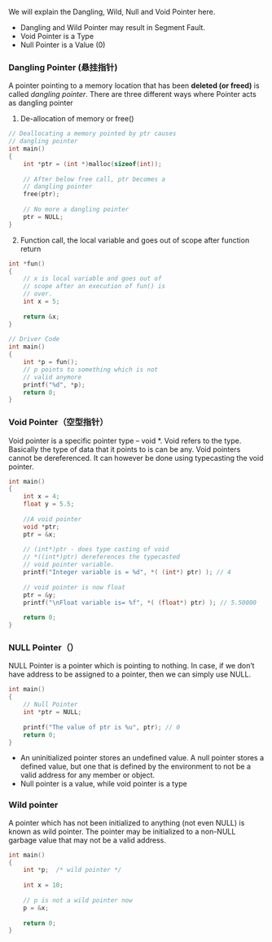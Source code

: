 We will explain the Dangling, Wild, Null and Void Pointer here.

- Dangling and Wild Pointer may result in Segment Fault.
- Void Pointer is a Type
- Null Pointer is a Value (0)

### Dangling Pointer (悬挂指针)

A pointer pointing to a memory location that has been **deleted (or freed)** is called *dangling pointer*. There are three different ways where Pointer acts as dangling pointer

1. De-allocation of memory or free()
```c
// Deallocating a memory pointed by ptr causes
// dangling pointer
int main()
{
    int *ptr = (int *)malloc(sizeof(int));
 
    // After below free call, ptr becomes a 
    // dangling pointer
    free(ptr); 
     
    // No more a dangling pointer
    ptr = NULL;
}
```

2. Function call, the local variable and goes out of scope after function return 
```c
int *fun()
{
    // x is local variable and goes out of
    // scope after an execution of fun() is
    // over.
    int x = 5;
 
    return &x;
}
 
// Driver Code
int main()
{
    int *p = fun();
    // p points to something which is not
    // valid anymore
    printf("%d", *p);
    return 0;
}
```


### Void Pointer（空型指针）
Void pointer is a specific pointer type – void *. Void refers to the type. Basically the type of data that it points to is can be any.
Void pointers cannot be dereferenced. It can however be done using typecasting the void pointer. 

```c
int main()
{
    int x = 4;
    float y = 5.5;
     
    //A void pointer
    void *ptr;
    ptr = &x;
 
    // (int*)ptr - does type casting of void 
    // *((int*)ptr) dereferences the typecasted 
    // void pointer variable.
    printf("Integer variable is = %d", *( (int*) ptr) ); // 4
 
    // void pointer is now float
    ptr = &y; 
    printf("\nFloat variable is= %f", *( (float*) ptr) ); // 5.50000
 
    return 0;
}
```


### NULL Pointer（）

NULL Pointer is a pointer which is pointing to nothing. In case, if we don’t have address to be assigned to a pointer, then we can simply use NULL.

```c
int main()
{
    // Null Pointer
    int *ptr = NULL;
     
    printf("The value of ptr is %u", ptr); // 0 
    return 0;
}
```
- An uninitialized pointer stores an undefined value. A null pointer stores a defined value, but one that is defined by the environment to not be a valid address for any member or object.
- Null pointer is a value, while void pointer is a type

### Wild pointer

A pointer which has not been initialized to anything (not even NULL) is known as wild pointer. The pointer may be initialized to a non-NULL garbage value that may not be a valid address.

```c
int main()
{
    int *p;  /* wild pointer */
 
    int x = 10;
 
    // p is not a wild pointer now
    p = &x;
 
    return 0;
}
```